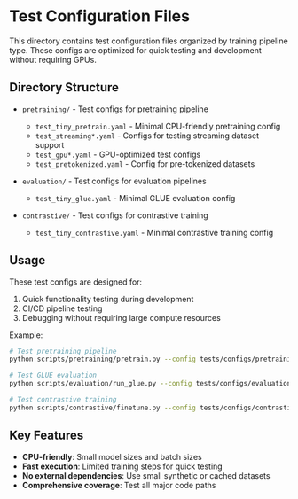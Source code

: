 # Test Configuration Files

This directory contains test configuration files organized by training pipeline type. These configs are optimized for quick testing and development without requiring GPUs.

## Directory Structure

- `pretraining/` - Test configs for pretraining pipeline
  - `test_tiny_pretrain.yaml` - Minimal CPU-friendly pretraining config
  - `test_streaming*.yaml` - Configs for testing streaming dataset support
  - `test_gpu*.yaml` - GPU-optimized test configs
  - `test_pretokenized.yaml` - Config for pre-tokenized datasets

- `evaluation/` - Test configs for evaluation pipelines
  - `test_tiny_glue.yaml` - Minimal GLUE evaluation config

- `contrastive/` - Test configs for contrastive training
  - `test_tiny_contrastive.yaml` - Minimal contrastive training config

## Usage

These test configs are designed for:
1. Quick functionality testing during development
2. CI/CD pipeline testing
3. Debugging without requiring large compute resources

Example:
```bash
# Test pretraining pipeline
python scripts/pretraining/pretrain.py --config tests/configs/pretraining/test_tiny_pretrain.yaml

# Test GLUE evaluation
python scripts/evaluation/run_glue.py --config tests/configs/evaluation/test_tiny_glue.yaml

# Test contrastive training
python scripts/contrastive/finetune.py --config tests/configs/contrastive/test_tiny_contrastive.yaml
```

## Key Features

- **CPU-friendly**: Small model sizes and batch sizes
- **Fast execution**: Limited training steps for quick testing
- **No external dependencies**: Use small synthetic or cached datasets
- **Comprehensive coverage**: Test all major code paths